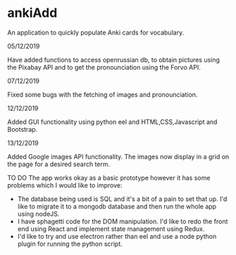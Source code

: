 # ankiAdd
An application to quickly populate Anki cards for vocabulary. 

05/12/2019

Have added functions to access openrussian db, to obtain pictures using the Pixabay API and to get the pronounciation using the Forvo API. 

07/12/2019 

Fixed some bugs with the fetching of images and pronounciation. 

12/12/2019 

Added GUI functionality using python eel and HTML,CSS,Javascript and Bootstrap. 

13/12/2019

Added Google images API functionality. The images now display in a grid on the page for a desired search term. 

TO DO 
The app works okay as a basic prototype however it has some problems which I would like to improve:
- The database being used is SQL and it's a bit of a pain to set that up. I'd like to migrate it to a mongodb database and then run the whole app using nodeJS.
- I have sphagetti code for the DOM manipulation. I'd like to redo the front end using React and implement state management using Redux. 
- I'd like to try and use electron rather than eel and use a node python plugin for running the python script.

